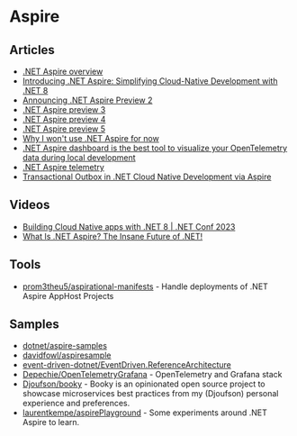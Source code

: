 # Aspire

## Articles

- [.NET Aspire overview](https://learn.microsoft.com/en-us/dotnet/aspire/get-started/aspire-overview)
- [Introducing .NET Aspire: Simplifying Cloud-Native Development with .NET 8](https://devblogs.microsoft.com/dotnet/introducing-dotnet-aspire-simplifying-cloud-native-development-with-dotnet-8/)
- [Announcing .NET Aspire Preview 2](https://devblogs.microsoft.com/dotnet/announcing-dotnet-aspire-preview-2/)
- [.NET Aspire preview 3](https://learn.microsoft.com/en-us/dotnet/aspire/whats-new/preview-3)
- [.NET Aspire preview 4](https://learn.microsoft.com/en-us/dotnet/aspire/whats-new/preview-4)
- [.NET Aspire preview 5](https://learn.microsoft.com/en-us/dotnet/aspire/whats-new/preview-5)
- [Why I won't use .NET Aspire for now](https://event-driven.io/en/nay_to_aspire/)
- [.NET Aspire dashboard is the best tool to visualize your OpenTelemetry data during local development](https://anthonysimmon.com/dotnet-aspire-dashboard-best-tool-visualize-opentelemetry-local-dev/)
- [.NET Aspire telemetry](https://learn.microsoft.com/en-us/dotnet/aspire/fundamentals/telemetry)
- [Transactional Outbox in .NET Cloud Native Development via Aspire](https://nikiforovall.github.io/dotnet/aspnetcore/aspire/2024/03/30/aspire-cap.html)

## Videos

- [Building Cloud Native apps with .NET 8 | .NET Conf 2023](https://www.youtube.com/watch?v=z1M-7Bms1Jg)
- [What Is .NET Aspire? The Insane Future of .NET!](https://www.youtube.com/watch?v=DORZA_S7f9w)

## Tools
- [prom3theu5/aspirational-manifests](https://github.com/prom3theu5/aspirational-manifests) - Handle deployments of .NET Aspire AppHost Projects

## Samples
- [dotnet/aspire-samples](https://github.com/dotnet/aspire-samples)
- [davidfowl/aspiresample](https://github.com/davidfowl/aspiresample)
- [event-driven-dotnet/EventDriven.ReferenceArchitecture](https://github.com/event-driven-dotnet/EventDriven.ReferenceArchitecture)
- [Depechie/OpenTelemetryGrafana](https://github.com/Depechie/OpenTelemetryGrafana) - OpenTelemetry and Grafana stack
- [Djoufson/booky](https://github.com/Djoufson/booky) - Booky is an opinionated open source project to showcase microservices best practices from my (Djoufson) personal experience and preferences.
- [laurentkempe/aspirePlayground](https://github.com/laurentkempe/aspirePlayground) - Some experiments around .NET Aspire to learn.